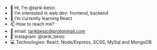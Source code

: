- 👋 Hi, I’m @tarik-besic
- 👀 I’m interested in web dev- frontend, backend 
- 🌱 I’m currently learning React
- 📫 How to reach me? 
- 📧 email: tarikbesic@protonmail.com
- 📱  Instagram: @tarik_besic
- 💻 Technologies: React, Node/Express, SCSS, MySql and MongoDB


<!---
tarik-besic/tarik-besic is a ✨ special ✨ repository because its `README.md` (this file) appears on your GitHub profile.
You can click the Preview link to take a look at your changes.
--->
